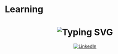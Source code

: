 # Learning

<div align="center">
    <h1>
        <img src="https://readme-typing-svg.herokuapp.com?font=Jetbrains+mono&size=40&duration=3000&color=33FF33&center=true&vCenter=true&width=435&lines=Hey..+I'm+[Your Name];This+is Deb..;..my+Github..;" alt="Typing SVG"/>
    </h1>
</div>



<div align="center">
    <!-- Replace href with your links -->
    <a href="https://www.linkedin.com/in/[https://www.linkedin.com/in/deb-willems-364b16107]/">
        <img src="https://img.shields.io/badge/LinkedIn-0077B5?style=for-the-badge&logo=linkedin&logoColor=white" alt="LinkedIn"/>
    </a>
</div>

